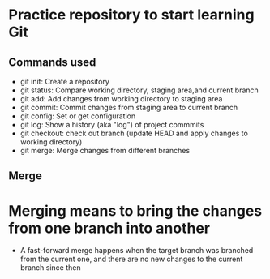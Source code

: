 # Practice repository to start learning Git

## Commands used

- git init: Create a repository
- git status: Compare working directory, staging area,and current branch
- git add: Add changes from working directory to staging area
- git commit: Commit changes from staging area to current branch
- git config: Set or get configuration
- git log: Show a history (aka "log") of project commmits
- git checkout: check out branch (update HEAD and apply changes to working directory)
- git merge: Merge changes from different branches


## Merge

# Merging means to bring the changes from one branch into another

- A fast-forward merge happens when the target branch was branched from the current one, and there are no new changes to the current branch since then
